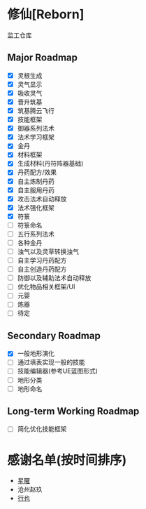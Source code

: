 # 修仙[Reborn]

监工仓库

## Major Roadmap

- [x] 灵根生成
- [x] 灵气显示
- [x] 吸收灵气
- [x] 晋升筑基
- [x] 筑基腾云飞行
- [x] 技能框架
- [x] 御器系列法术
- [x] 法术学习框架
- [x] 金丹
- [x] 材料框架
- [x] 生成材料(丹符阵器基础)
- [x] 丹药配方/效果
- [x] 自主炼制丹药
- [x] 自主服用丹药
- [x] 攻击法术自动释放
- [x] 法术强化框架
- [x] 符箓
- [ ] 符箓命名
- [ ] 五行系列法术
- [ ] 各种金丹
- [ ] 浊气以及灵草转换浊气
- [ ] 自主学习丹药配方
- [ ] 自主创造丹药配方
- [ ] 防御以及辅助法术自动释放
- [ ] 优化物品相关框架/UI
- [ ] 元婴
- [ ] 炼器
- [ ] 待定

## Secondary Roadmap

- [x] 一般地形演化
- [ ] 通过填表实现一般的技能
- [ ] 技能编辑器(参考UE蓝图形式)
- [ ] 地形分类
- [ ] 地形命名

## Long-term Working Roadmap

- [ ] 简化优化技能框架

# 感谢名单(按时间排序)

- [星曜](https://space.bilibili.com/628041521)
- 沧州赵玖
- [行也](https://space.bilibili.com/1697805417)